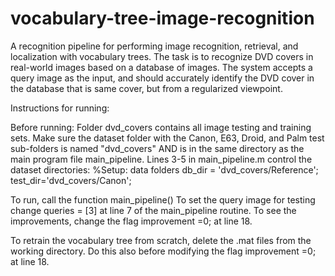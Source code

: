 # vocabulary-tree-image-recognition

A recognition pipeline for performing image recognition, retrieval, and localization with vocabulary trees. The task is to recognize DVD covers in real-world images based on a database of images. The system accepts a query image as the input, and should accurately identify the DVD cover in the database that is same cover, but from a regularized viewpoint.

Instructions for running:

Before running: 
Folder dvd_covers contains all image testing and training sets.
Make sure the dataset folder with the Canon, E63, Droid, and Palm test sub-folders is named "dvd_covers" AND is in the same directory as the main program file main_pipeline.
Lines 3-5 in main_pipeline.m control the dataset directories:
%Setup: data folders
db_dir = 'dvd_covers/Reference';
test_dir='dvd_covers/Canon';

To run, call the function main_pipeline()
To set the query image for testing change queries = [3] at line 7 of the main_pipeline routine.
To see the improvements, change the flag improvement =0; at line 18.

To retrain the vocabulary tree from scratch, delete the .mat files from the working directory. Do this also before modifying the flag improvement =0; at line 18.
